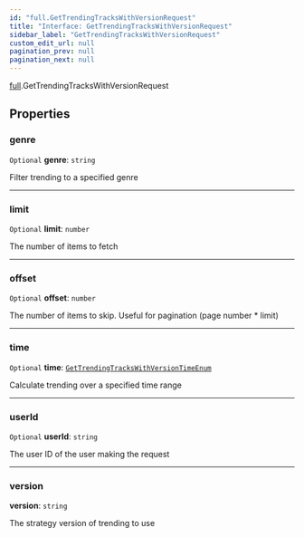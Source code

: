 ```yaml
---
id: "full.GetTrendingTracksWithVersionRequest"
title: "Interface: GetTrendingTracksWithVersionRequest"
sidebar_label: "GetTrendingTracksWithVersionRequest"
custom_edit_url: null
pagination_prev: null
pagination_next: null
---
```


[full](../namespaces/full.md).GetTrendingTracksWithVersionRequest

## Properties

### genre

 `Optional` **genre**: `string`

Filter trending to a specified genre

___

### limit

 `Optional` **limit**: `number`

The number of items to fetch

___

### offset

 `Optional` **offset**: `number`

The number of items to skip. Useful for pagination (page number * limit)

___

### time

 `Optional` **time**: [`GetTrendingTracksWithVersionTimeEnum`](../enums/full.GetTrendingTracksWithVersionTimeEnum.md)

Calculate trending over a specified time range

___

### userId

 `Optional` **userId**: `string`

The user ID of the user making the request

___

### version

 **version**: `string`

The strategy version of trending to use
